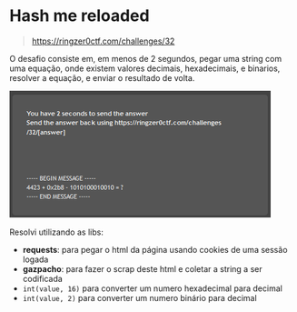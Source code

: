 # Hash me reloaded

> https://ringzer0ctf.com/challenges/32

O desafio consiste em, em menos de 2 segundos, pegar uma string com uma equação, onde existem valores decimais, hexadecimais, e binarios, resolver a equação, e enviar o resultado de volta.

![print](https://github.com/renanstd/ringzer0ctf-challenges/blob/main/i_hate_mathematics/images/challenge.png)

Resolvi utilizando as libs:
- **requests**: para pegar o html da página usando cookies de uma sessão logada
- **gazpacho**: para fazer o scrap deste html e coletar a string a ser codificada
- `int(value, 16)` para converter um numero hexadecimal para decimal
- `int(value, 2)` para converter um numero binário para decimal
